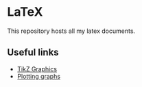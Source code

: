 # LaTeX
This repository hosts all my latex documents. 

## Useful links
- [TikZ Graphics](https://www.overleaf.com/learn/latex/LaTeX_Graphics_using_TikZ%3A_A_Tutorial_for_Beginners_(Part_1)%E2%80%94Basic_Drawing)
- [Plotting graphs](https://www.overleaf.com/learn/latex/Pgfplots_package)
